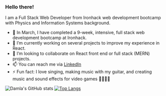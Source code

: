 ### Hello there!

I am a Full Stack Web Developer from Ironhack web development bootcamp with Physics and Information Systems background.

- 🚀 In March, I have completed a 9-week, intensive, full stack web development bootcamp at Ironhack.
- 🌱 I’m currently working on several projects to improve my experience in React.
- 👯 I’m looking to collaborate on React front end or full stack (MERN) projects.
- 📫 You can reach me via [LinkedIn](https://www.linkedin.com/in/damlakockar/)
- ⚡ Fun fact: I love singing, making music with my guitar, and creating music and sound effects for video games 🎸🤘🎤🎵



![Damla's GitHub stats](https://github-readme-stats.vercel.app/api?username=dakockar&theme=onedark&show_icons=true)
[![Top Langs](https://github-readme-stats.vercel.app/api/top-langs/?username=dakockar&theme=onedark&hide=shell&hide_title)](https://github.com/dakockar/github-readme-stats)






<!--
**dakockar/dakockar** is a ✨ _special_ ✨ repository because its `README.md` (this file) appears on your GitHub profile.
-->

